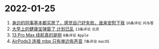 # 2022-01-25

1. [身边的同事基本都买房了，感觉自己好失败，谁来安慰下我](https://www.v2ex.com/t/830390) `16条评论` `问与答`
1. [大早上的健康宝弹窗了,计划已乱](https://www.v2ex.com/t/830387) `13条评论` `北京`
1. [13 Pro Max 续航真的是刚](https://www.v2ex.com/t/830388) `8条评论` `Apple`
1. [AirPods3 连接 mbp 只有单边有声音](https://www.v2ex.com/t/830389) `7条评论` `macOS`
